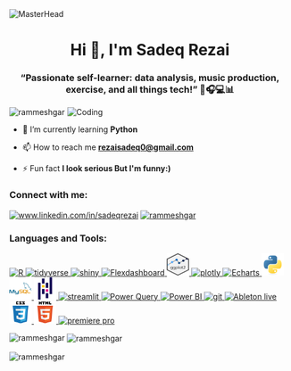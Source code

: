 <img src="https://cdn.dribbble.com/users/43762/screenshots/1438974/media/487e8955c49643b4c79b7b4a05c4f7e4.gif" alt="MasterHead" height="200"  width="1000"/>
<h1 align="center">Hi 👋, I'm Sadeq Rezai</h1>
<h3 align="center">“Passionate self-learner: data analysis, music production, exercise, and all things tech!” 🌟🎧💻📊</h3>
<img align="right" alt="Coding" width="400" src=https://static01.nyt.com/images/2020/07/02/business/02Techfix-illo/01Techfix-illo-jumbo.gif?quality=90&auto=webp>

<p align="left"> <img src="https://komarev.com/ghpvc/?username=rammeshgar&label=Profile%20views&color=0e75b6&style=flat" alt="rammeshgar" /> </p>

- 🌱 I’m currently learning **Python**

- 📫 How to reach me **rezaisadeq0@gmail.com**

- ⚡ Fun fact **I look serious But I'm funny:)**

<h3 align="left">Connect with me:</h3>
<p align="left">
<a href="https://www.linkedin.com/in/sadeqrezai" target="blank"><img align="center" src="https://raw.githubusercontent.com/rahuldkjain/github-profile-readme-generator/master/src/images/icons/Social/linked-in-alt.svg" alt="www.linkedin.com/in/sadeqrezai" height="30" width="40" /></a>
<a href="https://instagram.com/rammeshgar" target="blank"><img align="center" src="https://raw.githubusercontent.com/rahuldkjain/github-profile-readme-generator/master/src/images/icons/Social/instagram.svg" alt="rammeshgar" height="30" width="40" /></a>
</p>

<h3 align="left">Languages and Tools:</h3>
<p align="left"> <a href="https://www.r-project.org/" target="_blank" rel="noreferrer"> <img src="https://www.computerworld.com/wp-content/uploads/2024/03/r_programming_language_abstract_programming_background_thinkstock_3x2_1200x800-100703503-orig.jpg?quality=50&strip=all" alt="R" width="40" height="40"/> </a>
  <a href="https://www.tidyverse.org/" target="_blank" rel="noreferrer"> <img src="https://cdn.analyticsvidhya.com/wp-content/uploads/2019/05/tidyverse-default.png" alt="tidyverse" width="40" height="40"/> </a> 
  <a href="https://www.rstudio.com/products/shiny/" target="_blank" rel="noreferrer"> <img src="https://th.bing.com/th/id/OIP.Lgjaj9Xuv4o-bouH985IiAHaD4?rs=1&pid=ImgDetMain" alt="shiny" width="40" height="40"/> </a>
  <a href="https://pkgs.rstudio.com/flexdashboard/" target="_blank" rel="noreferrer"> <img src="https://pkgs.rstudio.com/flexdashboard/reference/figures/logo.png" alt="Flexdashboard" width="40" height="40"/> </a>
  <a href="https://ggplot2.tidyverse.org/" target="_blank" rel="noreferrer"> <img src="https://raw.githubusercontent.com/rstudio/hex-stickers/master/PNG/ggplot2.png" alt="ggplot2" width="40" height="40"/> </a>
  <a href="https://plotly.com/" target="_blank" rel="noreferrer"> <img src="https://th.bing.com/th?id=OSK.-wCs5F2nf1B0jLUAepxsyAQD_eEIPTOeiPDdP2LT9AM&w=64&h=64&c=7&o=6&dpr=1.5&pid=SANGAM" alt="plotly" width="40" height="40"/> </a>
  <a href="https://echarts.apache.org/" target="_blank" rel="noreferrer"> <img src="https://echarts4r.john-coene.com/reference/figures/logo.png" alt="Echarts" width="40" height="40"/> </a>
  <a href="https://www.python.org" target="_blank" rel="noreferrer"> <img src="https://raw.githubusercontent.com/devicons/devicon/master/icons/python/python-original.svg" alt="python" width="40" height="40"/> </a>
  <a href="https://www.mysql.com/" target="_blank" rel="noreferrer"> <img src="https://raw.githubusercontent.com/devicons/devicon/master/icons/mysql/mysql-original-wordmark.svg" alt="mysql" width="40" height="40"/> </a> 
  <a href="https://pandas.pydata.org/" target="_blank" rel="noreferrer"> <img src="https://raw.githubusercontent.com/devicons/devicon/2ae2a900d2f041da66e950e4d48052658d850630/icons/pandas/pandas-original.svg" alt="pandas" width="40" height="40"/> </a> 
  <a href="https://streamlit.io/" target="_blank" rel="noreferrer"> <img src="https://images.ctfassets.net/23aumh6u8s0i/2Qhstbnq6i34wLoPoAjWoq/9f66f58a22870df0d72a3cbaf77ce5b6/streamlit_hero.jpg" alt="streamlit" width="40" height="40"/> </a>
  <a href="https://learn.microsoft.com/en-us/power-query/" target="_blank" rel="noreferrer"> <img src="https://th.bing.com/th/id/R.0e0727f168fba8b4f79b13952a771523?rik=PEYQDbiO1jzqSQ&riu=http%3a%2f%2fexceleratorbi.com.au%2fwp-content%2fuploads%2f2015%2f07%2fpq-icon-150x150.png&ehk=ZmNrzYYk0apbTrYboDK9rofhsklX2O%2fJT3zeVp%2fFAoE%3d&risl=&pid=ImgRaw&r=0" alt="Power Query" width="40" height="40"/> </a>
  <a href="https://learn.microsoft.com/en-us/power-bi/fundamentals/power-bi-overview" target="_blank" rel="noreferrer"> <img src="https://pnghq.com/wp-content/uploads/power-bi-logo-and-sign-png-high-resolution.png" alt="Power BI" width="40" height="40"/> </a> 
  <a href="https://git-scm.com/" target="_blank" rel="noreferrer"> <img src="https://www.vectorlogo.zone/logos/git-scm/git-scm-icon.svg" alt="git" width="40" height="40"/> </a> 
  <a href="https://www.ableton.com/" target="_blank" rel="noreferrer"> <img src="https://th.bing.com/th?id=OSK.323d1bb1db296d6c404493d6a5b694a1&w=64&h=64&c=7&o=6&dpr=1.5&pid=SANGAM" alt="Ableton live" width="40" height="40"/> </a> 
  <a href="https://www.w3schools.com/css/" target="_blank" rel="noreferrer"> <img src="https://raw.githubusercontent.com/devicons/devicon/master/icons/css3/css3-original-wordmark.svg" alt="css3" width="40" height="40"/> </a> 
  <a href="https://www.w3.org/html/" target="_blank" rel="noreferrer"> <img src="https://raw.githubusercontent.com/devicons/devicon/master/icons/html5/html5-original-wordmark.svg" alt="html5" width="40" height="40"/> </a>  
  <a href="https://www.adobe.com/products/premiere.html" target="_blank" rel="noreferrer"> <img src="https://www.kindpng.com/picc/m/376-3763380_adobe-premiere-icon-adobe-photoshop-icon-download-hd.png" alt="premiere pro" width="40" height="40"/> </a> 

<p><img align="left" src="https://github-readme-stats.vercel.app/api/top-langs?username=rammeshgar&show_icons=true&locale=en&layout=compact" alt="rammeshgar" /></p>

<p>&nbsp;<img align="center" src="https://github-readme-stats.vercel.app/api?username=rammeshgar&show_icons=true&locale=en" alt="rammeshgar" /></p>

<p><img align="center" src="https://github-readme-streak-stats.herokuapp.com/?user=rammeshgar&" alt="rammeshgar" /></p>
